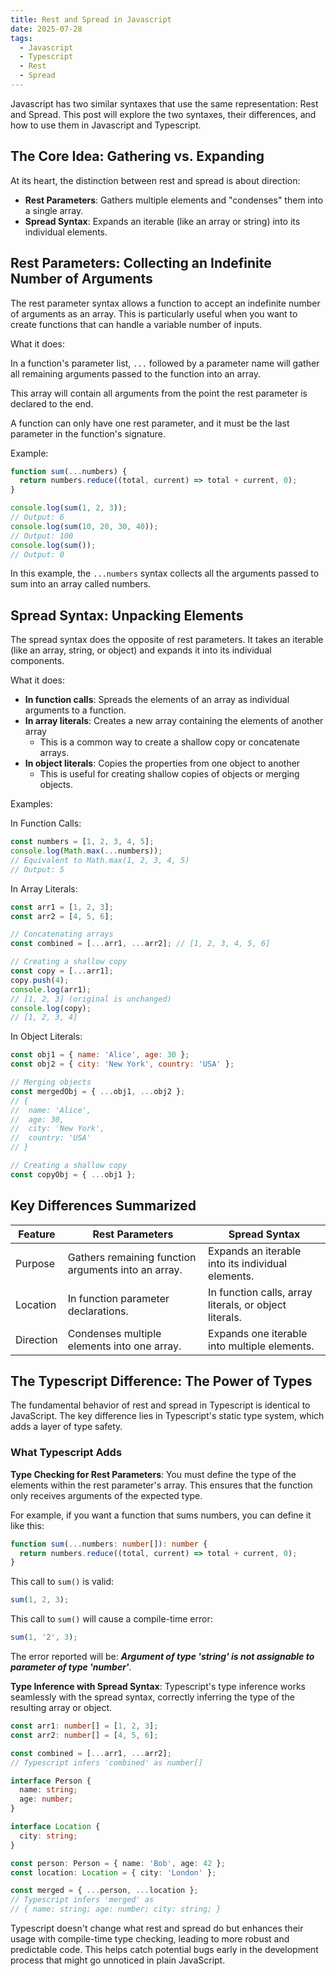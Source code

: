 ```yaml
---
title: Rest and Spread in Javascript
date: 2025-07-28
tags:
  - Javascript
  - Typescript
  - Rest
  - Spread
---
```


Javascript has two similar syntaxes that use the same representation: Rest and Spread. This post will explore the two syntaxes, their differences, and how to use them in Javascript and Typescript.

## The Core Idea: Gathering vs. Expanding

At its heart, the distinction between rest and spread is about direction:

* **Rest Parameters**: Gathers multiple elements and "condenses" them into a single array.
* **Spread Syntax**: Expands an iterable (like an array or string) into its individual elements.

## Rest Parameters: Collecting an Indefinite Number of Arguments

The rest parameter syntax allows a function to accept an indefinite number of arguments as an array. This is particularly useful when you want to create functions that can handle a variable number of inputs.

What it does:

In a function's parameter list, `...` followed by a parameter name will gather all remaining arguments passed to the function into an array.

This array will contain all arguments from the point the rest parameter is declared to the end.

A function can only have one rest parameter, and it must be the last parameter in the function's signature.

Example:

```js
function sum(...numbers) {
  return numbers.reduce((total, current) => total + current, 0);
}

console.log(sum(1, 2, 3));
// Output: 6
console.log(sum(10, 20, 30, 40));
// Output: 100
console.log(sum());
// Output: 0
```

In this example, the `...numbers` syntax collects all the arguments passed to sum into an array called numbers.

## Spread Syntax: Unpacking Elements

The spread syntax does the opposite of rest parameters. It takes an iterable (like an array, string, or object) and expands it into its individual components.

What it does:

* **In function calls**: Spreads the elements of an array as individual arguments to a function.
* **In array literals**: Creates a new array containing the elements of another array
  * This is a common way to create a shallow copy or concatenate arrays.
* **In object literals**: Copies the properties from one object to another
  * This is useful for creating shallow copies of objects or merging objects.

Examples:

In Function Calls:

```js
const numbers = [1, 2, 3, 4, 5];
console.log(Math.max(...numbers));
// Equivalent to Math.max(1, 2, 3, 4, 5)
// Output: 5
```

In Array Literals:

```js
const arr1 = [1, 2, 3];
const arr2 = [4, 5, 6];

// Concatenating arrays
const combined = [...arr1, ...arr2]; // [1, 2, 3, 4, 5, 6]

// Creating a shallow copy
const copy = [...arr1];
copy.push(4);
console.log(arr1);
// [1, 2, 3] (original is unchanged)
console.log(copy);
// [1, 2, 3, 4]
```

In Object Literals:

```js
const obj1 = { name: 'Alice', age: 30 };
const obj2 = { city: 'New York', country: 'USA' };

// Merging objects
const mergedObj = { ...obj1, ...obj2 };
// {
// 	name: 'Alice',
// 	age: 30,
// 	city: 'New York',
// 	country: 'USA'
// }

// Creating a shallow copy
const copyObj = { ...obj1 };
```

## Key Differences Summarized

| Feature | Rest Parameters | Spread Syntax |
| --- | --- | --- |
| Purpose | Gathers remaining function arguments into an array. | Expands an iterable into its individual elements. |
| Location | In function parameter declarations. | In function calls, array literals, or object literals. |
| Direction | Condenses multiple elements into one array. | Expands one iterable into multiple elements. |

## The Typescript Difference: The Power of Types

The fundamental behavior of rest and spread in Typescript is identical to JavaScript. The key difference lies in Typescript's static type system, which adds a layer of type safety.

### What Typescript Adds

**Type Checking for Rest Parameters**: You must define the type of the elements within the rest parameter's array. This ensures that the function only receives arguments of the expected type.

For example, if you want a function that sums numbers, you can define it like this:

```ts
function sum(...numbers: number[]): number {
  return numbers.reduce((total, current) => total + current, 0);
}
```

This call to `sum()` is valid:

```ts
sum(1, 2, 3);
```

This call to `sum()` will cause a compile-time error:

```ts
sum(1, '2', 3);
```

The error reported will be: ***Argument of type 'string' is not assignable to parameter of type 'number'***.

**Type Inference with Spread Syntax**: Typescript's type inference works seamlessly with the spread syntax, correctly inferring the type of the resulting array or object.

```ts
const arr1: number[] = [1, 2, 3];
const arr2: number[] = [4, 5, 6];

const combined = [...arr1, ...arr2];
// Typescript infers 'combined' as number[]

interface Person {
  name: string;
  age: number;
}

interface Location {
  city: string;
}

const person: Person = { name: 'Bob', age: 42 };
const location: Location = { city: 'London' };

const merged = { ...person, ...location };
// Typescript infers 'merged' as
// { name: string; age: number; city: string; }
```

Typescript doesn't change what rest and spread do but enhances their usage with compile-time type checking, leading to more robust and predictable code. This helps catch potential bugs early in the development process that might go unnoticed in plain JavaScript.
